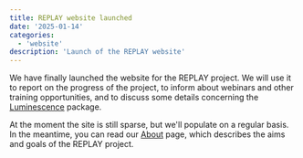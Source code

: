 ```yaml
---
title: REPLAY website launched
date: '2025-01-14'
categories:
  - 'website'
description: 'Launch of the REPLAY website'
---
```


We have finally launched the website for the REPLAY project. We will use
it to report on the progress of the project, to inform about webinars and
other training opportunities, and to discuss some details concerning
the [Luminescence](http://r-luminescence.org/) package.

At the moment the site is still sparse, but we'll populate on a regular
basis. In the meantime, you can read our [About](/about) page, which
describes the aims and goals of the REPLAY project.
